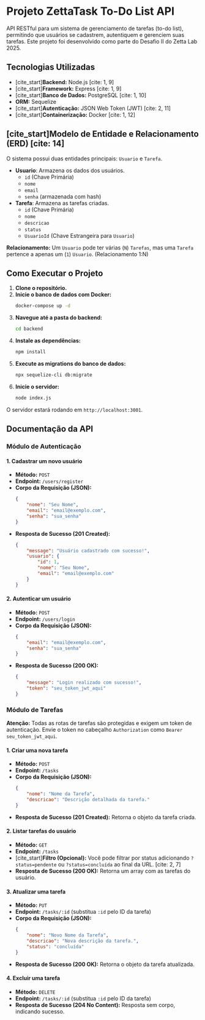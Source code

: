 # Projeto ZettaTask To-Do List API

API RESTful para um sistema de gerenciamento de tarefas (to-do list), permitindo que usuários se cadastrem, autentiquem e gerenciem suas tarefas. Este projeto foi desenvolvido como parte do Desafio II do Zetta Lab 2025.

## Tecnologias Utilizadas

* [cite_start]**Backend:** Node.js [cite: 1, 9]
* [cite_start]**Framework:** Express [cite: 1, 9]
* [cite_start]**Banco de Dados:** PostgreSQL [cite: 1, 10]
* **ORM:** Sequelize
* [cite_start]**Autenticação:** JSON Web Token (JWT) [cite: 2, 11]
* [cite_start]**Containerização:** Docker [cite: 1, 12]

## [cite_start]Modelo de Entidade e Relacionamento (ERD) [cite: 14]

O sistema possui duas entidades principais: `Usuario` e `Tarefa`.

* **Usuario**: Armazena os dados dos usuários.
    * `id` (Chave Primária)
    * `nome`
    * `email`
    * `senha` (armazenada com hash)
* **Tarefa**: Armazena as tarefas criadas.
    * `id` (Chave Primária)
    * `nome`
    * `descricao`
    * `status`
    * `UsuarioId` (Chave Estrangeira para `Usuario`)

**Relacionamento:** Um `Usuario` pode ter várias (`N`) `Tarefas`, mas uma `Tarefa` pertence a apenas um (`1`) `Usuario`. (Relacionamento 1:N)

## Como Executar o Projeto

1.  **Clone o repositório.**
2.  **Inicie o banco de dados com Docker:**
    ```bash
    docker-compose up -d
    ```
3.  **Navegue até a pasta do backend:**
    ```bash
    cd backend
    ```
4.  **Instale as dependências:**
    ```bash
    npm install
    ```
5.  **Execute as migrations do banco de dados:**
    ```bash
    npx sequelize-cli db:migrate
    ```
6.  **Inicie o servidor:**
    ```bash
    node index.js
    ```
O servidor estará rodando em `http://localhost:3001`.

## Documentação da API

### Módulo de Autenticação

#### 1. Cadastrar um novo usuário
* **Método:** `POST`
* **Endpoint:** `/users/register`
* **Corpo da Requisição (JSON):**
    ```json
    {
        "nome": "Seu Nome",
        "email": "email@exemplo.com",
        "senha": "sua_senha"
    }
    ```
* **Resposta de Sucesso (201 Created):**
    ```json
    {
        "message": "Usuário cadastrado com sucesso!",
        "usuario": {
            "id": 1,
            "nome": "Seu Nome",
            "email": "email@exemplo.com"
        }
    }
    ```

#### 2. Autenticar um usuário
* **Método:** `POST`
* **Endpoint:** `/users/login`
* **Corpo da Requisição (JSON):**
    ```json
    {
        "email": "email@exemplo.com",
        "senha": "sua_senha"
    }
    ```
* **Resposta de Sucesso (200 OK):**
    ```json
    {
        "message": "Login realizado com sucesso!",
        "token": "seu_token_jwt_aqui"
    }
    ```

### Módulo de Tarefas

**Atenção:** Todas as rotas de tarefas são protegidas e exigem um token de autenticação. Envie o token no cabeçalho `Authorization` como `Bearer seu_token_jwt_aqui`.

#### 1. Criar uma nova tarefa
* **Método:** `POST`
* **Endpoint:** `/tasks`
* **Corpo da Requisição (JSON):**
    ```json
    {
        "nome": "Nome da Tarefa",
        "descricao": "Descrição detalhada da tarefa."
    }
    ```
* **Resposta de Sucesso (201 Created):** Retorna o objeto da tarefa criada.

#### 2. Listar tarefas do usuário
* **Método:** `GET`
* **Endpoint:** `/tasks`
* [cite_start]**Filtro (Opcional):** Você pode filtrar por status adicionando `?status=pendente` ou `?status=concluída` ao final da URL. [cite: 2, 7]
* **Resposta de Sucesso (200 OK):** Retorna um array com as tarefas do usuário.

#### 3. Atualizar uma tarefa
* **Método:** `PUT`
* **Endpoint:** `/tasks/:id` (substitua `:id` pelo ID da tarefa)
* **Corpo da Requisição (JSON):**
    ```json
    {
        "nome": "Novo Nome da Tarefa",
        "descricao": "Nova descrição da tarefa.",
        "status": "concluída"
    }
    ```
* **Resposta de Sucesso (200 OK):** Retorna o objeto da tarefa atualizada.

#### 4. Excluir uma tarefa
* **Método:** `DELETE`
* **Endpoint:** `/tasks/:id` (substitua `:id` pelo ID da tarefa)
* **Resposta de Sucesso (204 No Content):** Resposta sem corpo, indicando sucesso.